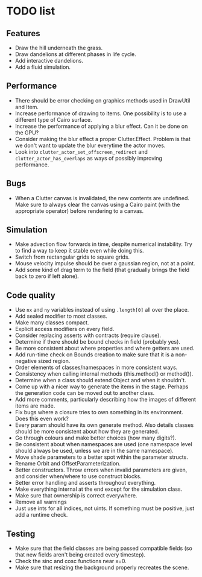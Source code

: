 # TODO list
## Features
* Draw the hill underneath the grass.
* Draw dandelions at different phases in life cycle.
* Add interactive dandelions.
* Add a fluid simulation.
## Performance
* There should be error checking on graphics methods used in DrawUtil and Item.
* Increase performance of drawing to items. One possibility is to use a
  different type of Cairo surface.
* Increase the performance of applying a blur effect. Can it be done on the GPU?
* Consider making the blur effect a proper Clutter.Effect. Problem is that we
  don't want to update the blur everytime the actor moves.
* Look into `clutter_actor_set_offscreen_redirect` and
  `clutter_actor_has_overlaps` as ways of possibly improving performance.
## Bugs
* When a Clutter canvas is invalidated, the new contents are undefined. Make
  sure to always clear the canvas using a Cairo paint (with the appropriate
  operator) before rendering to a canvas.
## Simulation
* Make advection flow forwards in time, despite numerical instability. Try to
  find a way to keep it stable even while doing this.
* Switch from rectangular grids to square grids.
* Mouse velocity impulse should be over a gaussian region, not at a point.
* Add some kind of drag term to the field (that gradually brings the field back
  to zero if left alone).
## Code quality
* Use `nx` and `ny` variables instead of using `.length[0]` all over the place.
* Add sealed modifier to most classes.
* Make many classes compact.
* Explicit access modifiers on every field.
* Consider replacing asserts with contracts (require clause).
* Determine if there should be bound checks in field (probably yes).
* Be more consistent about where properties and where getters are used.
* Add run-time check on Bounds creation to make sure that it is a non-negative
  sized region.
* Order elements of classes/namespaces in more consistent ways.
* Consistency when calling internal methods (this.method() or method()).
* Determine when a class should extend Object and when it shouldn't.
* Come up with a nicer way to generate the items in the stage. Perhaps the
  generation code can be moved out to another class.
* Add more comments, particularly describing how the images of different items
  are made.
* Fix bugs where a closure tries to own something in its environment. Does this
  even work?
* Every param should have its own generate method. Also details classes should
  be more consistent about how they are generated.
* Go through colours and make better choices (how many digits?).
* Be consistent about when namespaces are used (one namespace level should
  always be used, unless we are in the same namespace).
* Move shade parameters to a better spot within the parameter structs.
* Rename Orbit and OffsetParameterization.
* Better constructors. Throw errors when invalid parameters are given, and
  consider when/where to use construct blocks.
* Better error handling and asserts throughout everything.
* Make everything internal at the end except for the simulation class.
* Make sure that ownership is correct everywhere.
* Remove all warnings
* Just use ints for all indices, not uints. If something must be positive, just
  add a runtime check.
## Testing
* Make sure that the field classes are being passed compatible fields (so that
  new fields aren't being created every timestep).
* Check the sinc and cosc functions near x=0.
* Make sure that resizing the background properly recreates the scene.
